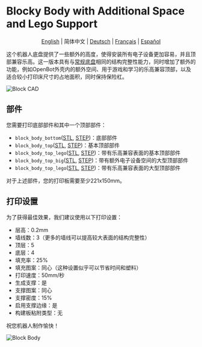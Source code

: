 # Blocky Body with Additional Space and Lego Support

<p align="center">
  <a href="README.md">English</a> |
  <span>简体中文</span> |
  <a href="README.de-DE.md">Deutsch</a> |
  <a href="README.fr-FR.md">Français</a> |
  <a href="README.es-ES.md">Español</a>
</p>

这个机器人底盘提供了一些额外的高度，使得安装所有电子设备更加容易，并且顶部兼容乐高。这一版本具有与[常规底盘](../regular_body/)相同的结构完整性能力，同时增加了额外的功能，例如OpenBot外壳内的额外空间、用于游戏和学习的乐高兼容顶部，以及适合较小打印床尺寸的占地面积，同时保持保险杠。

![Block CAD](../../../../docs/images/block_cad.jpg)

## 部件

您需要打印底部部件和其中一个顶部部件：

- `block_body_bottom`([STL](block_body_bottom.stl), [STEP](block_body_bottom.step))：底部部件
- `block_body_top`([STL](block_body_top.stl), [STEP](block_body_top.step))：基本顶部部件
- `block_body_top_lego`([STL](block_body_top_lego.stl), [STEP](block_body_top_lego.step))：带有乐高兼容表面的基本顶部部件
- `block_body_top_big`([STL](block_body_top_big.stl), [STEP](block_body_top_big.step))：带有额外电子设备空间的大型顶部部件
- `block_body_top_lego`([STL](block_body_top_big_lego.stl), [STEP](block_body_top_big_lego.step))：带有乐高兼容表面的大型顶部部件

对于上述部件，您的打印板需要至少221x150mm。

## 打印设置

为了获得最佳效果，我们建议使用以下打印设置：

- 层高：0.2mm
- 墙线数：3（更多的墙线可以提高较大表面的结构完整性）
- 顶层：5
- 底层：4
- 填充率：25%
- 填充图案：同心（这种设置似乎可以节省时间和塑料）
- 打印速度：50mm/秒
- 生成支撑：是
- 支撑图案：同心
- 支撑密度：15%
- 启用支撑边缘：是
- 构建板粘附类型：无

祝您机器人制作愉快！

![Block Body](../../../../docs/images/block_body.jpg)